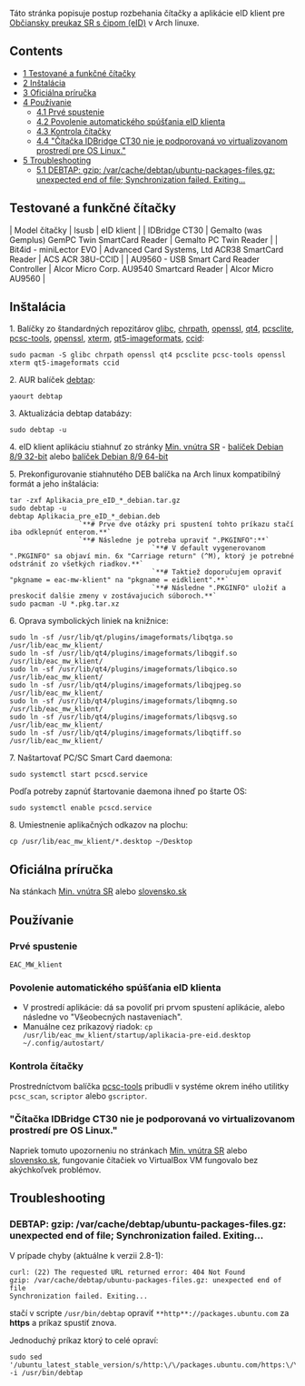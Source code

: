 Táto stránka popisuje postup rozbehania čítačky a aplikácie eID klient pre [Občiansky preukaz SR s čipom (eID)](https://portal.minv.sk/wps/wcm/connect/sk/site/main/obciansky-preukaz-s-cipom/) v Arch linuxe.

## Contents

*   [1 Testované a funkčné čítačky](#Testovan.C3.A9_a_funk.C4.8Dn.C3.A9_.C4.8D.C3.ADta.C4.8Dky)
*   [2 Inštalácia](#In.C5.A1tal.C3.A1cia)
*   [3 Oficiálna príručka](#Ofici.C3.A1lna_pr.C3.ADru.C4.8Dka)
*   [4 Používanie](#Pou.C5.BE.C3.ADvanie)
    *   [4.1 Prvé spustenie](#Prv.C3.A9_spustenie)
    *   [4.2 Povolenie automatického spúšťania eID klienta](#Povolenie_automatick.C3.A9ho_sp.C3.BA.C5.A1.C5.A5ania_eID_klienta)
    *   [4.3 Kontrola čítačky](#Kontrola_.C4.8D.C3.ADta.C4.8Dky)
    *   [4.4 "Čítačka IDBridge CT30 nie je podporovaná vo virtualizovanom prostredí pre OS Linux."](#.22.C4.8C.C3.ADta.C4.8Dka_IDBridge_CT30_nie_je_podporovan.C3.A1_vo_virtualizovanom_prostred.C3.AD_pre_OS_Linux..22)
*   [5 Troubleshooting](#Troubleshooting)
    *   [5.1 DEBTAP: gzip: /var/cache/debtap/ubuntu-packages-files.gz: unexpected end of file; Synchronization failed. Exiting...](#DEBTAP:_gzip:_.2Fvar.2Fcache.2Fdebtap.2Fubuntu-packages-files.gz:_unexpected_end_of_file.3B_Synchronization_failed._Exiting...)

## Testované a funkčné čítačky

| Model čítačky | lsusb | eID klient |
| IDBridge CT30 | Gemalto (was Gemplus) GemPC Twin SmartCard Reader | Gemalto PC Twin Reader |
| Bit4id - miniLector EVO | Advanced Card Systems, Ltd ACR38 SmartCard Reader | ACS ACR 38U-CCID |
| AU9560 - USB Smart Card Reader Controller | Alcor Micro Corp. AU9540 Smartcard Reader | Alcor Micro AU9560 |

## Inštalácia

1\. Balíčky zo štandardných repozitárov [glibc](https://www.archlinux.org/packages/?name=glibc), [chrpath](https://www.archlinux.org/packages/?name=chrpath), [openssl](https://www.archlinux.org/packages/?name=openssl), [qt4](https://www.archlinux.org/packages/?name=qt4), [pcsclite](https://www.archlinux.org/packages/?name=pcsclite), [pcsc-tools](https://www.archlinux.org/packages/?name=pcsc-tools), [openssl](https://www.archlinux.org/packages/?name=openssl), [xterm](https://www.archlinux.org/packages/?name=xterm), [qt5-imageformats](https://www.archlinux.org/packages/?name=qt5-imageformats), [ccid](https://www.archlinux.org/packages/?name=ccid):

```
sudo pacman -S glibc chrpath openssl qt4 pcsclite pcsc-tools openssl xterm qt5-imageformats ccid

```

2\. AUR balíček [debtap](https://aur.archlinux.org/packages/debtap/):

```
yaourt debtap

```

3\. Aktualizácia debtap databázy:

```
sudo debtap -u

```

4\. eID klient aplikáciu stiahnuť zo stránky [Min. vnútra SR](https://eidas.minv.sk/TCTokenService/download/) - [balíček Debian 8/9 32-bit](https://eidas.minv.sk/TCTokenService/download/linux/debian/Aplikacia_pre_eID_i386_debian.tar.gz) alebo [balíček Debian 8/9 64-bit](https://eidas.minv.sk/TCTokenService/download/linux/debian/Aplikacia_pre_eID_amd64_debian.tar.gz)

5\. Prekonfigurovanie stiahnutého DEB balíčka na Arch linux kompatibilný formát a jeho inštalácia:

```
tar -zxf Aplikacia_pre_eID_*_debian.tar.gz
sudo debtap -u
debtap Aplikacia_pre_eID_*_debian.deb
                 `**# Prve dve otázky pri spustení tohto príkazu stačí iba odklepnúť enterom.**`
                 `**# Následne je potreba upraviť ".PKGINFO":**`
                                   `**# V default vygenerovanom ".PKGINFO" sa objaví min. 6x "Carriage return" (^M), ktorý je potrebné odstrániť zo všetkých riadkov.**`
                                   `**# Taktiež doporučujem opraviť "pkgname = eac-mw-klient" na "pkgname = eidklient".**`
                                   `**# Následne ".PKGINFO" uložiť a preskociť dalšie zmeny v zostávajucich súboroch.**`
sudo pacman -U *.pkg.tar.xz

```

6\. Oprava symbolických liniek na knižnice:

```
sudo ln -sf /usr/lib/qt/plugins/imageformats/libqtga.so /usr/lib/eac_mw_klient/
sudo ln -sf /usr/lib/qt4/plugins/imageformats/libqgif.so /usr/lib/eac_mw_klient/
sudo ln -sf /usr/lib/qt4/plugins/imageformats/libqico.so /usr/lib/eac_mw_klient/
sudo ln -sf /usr/lib/qt4/plugins/imageformats/libqjpeg.so /usr/lib/eac_mw_klient/
sudo ln -sf /usr/lib/qt4/plugins/imageformats/libqmng.so /usr/lib/eac_mw_klient/
sudo ln -sf /usr/lib/qt4/plugins/imageformats/libqsvg.so /usr/lib/eac_mw_klient/
sudo ln -sf /usr/lib/qt4/plugins/imageformats/libqtiff.so /usr/lib/eac_mw_klient/

```

7\. Naštartovať PC/SC Smart Card daemona:

```
sudo systemctl start pcscd.service

```

Podľa potreby zapnúť štartovanie daemona ihneď po štarte OS:

```
sudo systemctl enable pcscd.service

```

8\. Umiestnenie aplikačných odkazov na plochu:

```
cp /usr/lib/eac_mw_klient/*.desktop ~/Desktop

```

## Oficiálna príručka

Na stánkach [Min. vnútra SR](https://eidas.minv.sk/TCTokenService/download/) alebo [slovensko.sk](https://www.slovensko.sk/sk/na-stiahnutie)

## Používanie

### Prvé spustenie

```
EAC_MW_klient

```

### Povolenie automatického spúšťania eID klienta

*   V prostredí aplikácie: dá sa povoliť pri prvom spustení aplikácie, alebo následne vo "Všeobecných nastaveniach".
*   Manuálne cez príkazový riadok: `cp /usr/lib/eac_mw_klient/startup/aplikacia-pre-eid.desktop ~/.config/autostart/`

### Kontrola čítačky

Prostredníctvom balíčka [pcsc-tools](https://www.archlinux.org/packages/?name=pcsc-tools) pribudli v systéme okrem iného utilitky `pcsc_scan`, `scriptor` alebo `gscriptor`.

### "Čítačka IDBridge CT30 nie je podporovaná vo virtualizovanom prostredí pre OS Linux."

Napriek tomuto upozorneniu no stránkach [Min. vnútra SR](https://eidas.minv.sk/TCTokenService/download/) alebo [slovensko.sk](https://www.slovensko.sk/sk/na-stiahnutie), fungovanie čítačiek vo VirtualBox VM fungovalo bez akýchkoľvek problémov.

## Troubleshooting

### DEBTAP: gzip: /var/cache/debtap/ubuntu-packages-files.gz: unexpected end of file; Synchronization failed. Exiting...

V prípade chyby (aktuálne k verzii 2.8-1):

```
curl: (22) The requested URL returned error: 404 Not Found
gzip: /var/cache/debtap/ubuntu-packages-files.gz: unexpected end of file
Synchronization failed. Exiting...

```

stačí v scripte `/usr/bin/debtap` opraviť `**http**://packages.ubuntu.com` za **https** a príkaz spustiť znova.

Jednoduchý príkaz ktorý to celé opraví:

```
sudo sed '/ubuntu_latest_stable_version/s/http:\/\/packages.ubuntu.com/https:\/\/packages.ubuntu.com/' -i /usr/bin/debtap

```